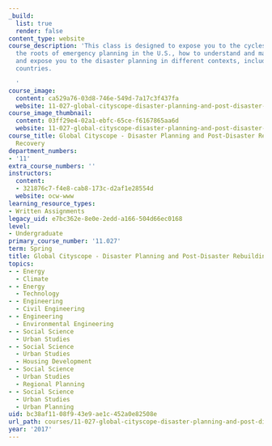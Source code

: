 ```yaml
---
_build:
  list: true
  render: false
content_type: website
course_description: 'This class is designed to expose you to the cycles of disasters,
  the roots of emergency planning in the U.S., how to understand and map vulnerabilities,
  and expose you to the disaster planning in different contexts, including in developing
  countries.

  '
course_image:
  content: ca529a76-03d8-746e-549d-7a17c3f437fa
  website: 11-027-global-cityscope-disaster-planning-and-post-disaster-rebuilding-and-recovery-spring-2017
course_image_thumbnail:
  content: 03ff29e4-02a1-ebfc-65ce-f6167865aa6d
  website: 11-027-global-cityscope-disaster-planning-and-post-disaster-rebuilding-and-recovery-spring-2017
course_title: Global Cityscope - Disaster Planning and Post-Disaster Rebuilding and
  Recovery
department_numbers:
- '11'
extra_course_numbers: ''
instructors:
  content:
  - 321876c7-f4e8-cab8-173c-d2af1e28554d
  website: ocw-www
learning_resource_types:
- Written Assignments
legacy_uid: e7bc362e-8e0e-2edd-a166-504d66ec0168
level:
- Undergraduate
primary_course_number: '11.027'
term: Spring
title: Global Cityscope - Disaster Planning and Post-Disaster Rebuilding and Recovery
topics:
- - Energy
  - Climate
- - Energy
  - Technology
- - Engineering
  - Civil Engineering
- - Engineering
  - Environmental Engineering
- - Social Science
  - Urban Studies
- - Social Science
  - Urban Studies
  - Housing Development
- - Social Science
  - Urban Studies
  - Regional Planning
- - Social Science
  - Urban Studies
  - Urban Planning
uid: bc38af11-08f9-43e9-ae1c-452a0e82508e
url_path: courses/11-027-global-cityscope-disaster-planning-and-post-disaster-rebuilding-and-recovery-spring-2017
year: '2017'
---
```

